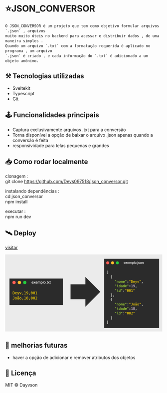 # ⭐JSON_CONVERSOR
    O JSON_CONVERSOR é um projeto que tem como objetivo formular arquivos `.json` , arquivos 
    muito muito úteis no backend para acessar e distribuir dados , de uma maneira simples . 
    Quando um arquivo `.txt` com a formatação requerida é aplicado no programa , um arquivo 
    `.json` é criado , e cada informação do `.txt` é adicionado a um objeto anônimo.



## ⚒️ Tecnologias utilizadas
- Sveltekit
- Typescript
- Git



## 🕹️ Funcionalidades principais
- Captura exclusivamente arquivos .txt para a conversão
- Torna disponível a opção de baixar o arquivo .json apenas quando a conversão é feita
- responsividade para telas pequenas e grandes



## 📥 Como rodar localmente 
clonagem :\
    git clone https://github.com/Devs097518/json_conversor.git
    
instalando dependências :\
    cd json_conversor\
    npm install   

executar :\
    npm run dev 




## 🛰️ Deploy
[visitar](https://json-conversor.vercel.app/)


![imagem de ilustração](static/img_conversao.png)




##  📜 melhorias futuras 
- haver a opção de adicionar e remover atributos dos objetos



## 📄 Licença
MIT © Dayvson
